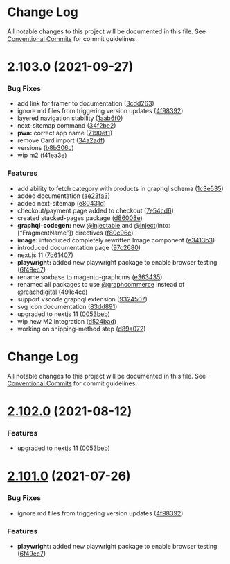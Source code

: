 # Change Log

All notable changes to this project will be documented in this file.
See [Conventional Commits](https://conventionalcommits.org) for commit guidelines.

# 2.103.0 (2021-09-27)


### Bug Fixes

* add link for framer to documentation ([3cdd263](https://github.com/ho-nl/m2-pwa/commit/3cdd2635bd6a0eace3359fe19ec5d24e4152539c))
* ignore md files from triggering version updates ([4f98392](https://github.com/ho-nl/m2-pwa/commit/4f9839250b3a32d3070da5290e5efcc5e2243fba))
* layered navigation stability ([1aab6f0](https://github.com/ho-nl/m2-pwa/commit/1aab6f08de8631fd2b51a9bb5c8c4fd649f5eca4))
* next-sitemap command ([34f2be2](https://github.com/ho-nl/m2-pwa/commit/34f2be262104e747f5b4fe535202f9ce4d958417))
* **pwa:** correct app name ([7190ef1](https://github.com/ho-nl/m2-pwa/commit/7190ef188f6578218039875528648e080b111e16))
* remove Card import ([34a2adf](https://github.com/ho-nl/m2-pwa/commit/34a2adff7cb1c2eee34bf21d1d0efd9ede11c9ff))
* versions ([b8b306c](https://github.com/ho-nl/m2-pwa/commit/b8b306c8f3a13415e441d0593c638ae2a3731cd6))
* wip m2 ([f41ea3e](https://github.com/ho-nl/m2-pwa/commit/f41ea3e7193cff686e3690616560c8e2d487b52e))


### Features

* add ability to fetch category with products in graphql schema ([1c3e535](https://github.com/ho-nl/m2-pwa/commit/1c3e535f2eb0532bbe4b604cde394cd11be80d9b))
* added documentation ([ae23fa3](https://github.com/ho-nl/m2-pwa/commit/ae23fa3968b2036192e3d137f4eeb1d5193f9ef1))
* added next-sitemap ([e80431d](https://github.com/ho-nl/m2-pwa/commit/e80431dfd85643120c46134ef37315c07b4187dc))
* checkout/payment page added to checkout ([7e54cd6](https://github.com/ho-nl/m2-pwa/commit/7e54cd68685543ded27b285f15f6d9729b969a02))
* created stacked-pages package ([d86008e](https://github.com/ho-nl/m2-pwa/commit/d86008ee659ccb25b194a41d624b394a1ddbd088))
* **graphql-codegen:** new [@injectable](https://github.com/injectable) and [@inject](https://github.com/inject)(into: [“FragmentName”]) directives ([f80c96c](https://github.com/ho-nl/m2-pwa/commit/f80c96ce04f83023501fc1f25e7f466810092233))
* **image:** introduced completely rewritten Image component ([e3413b3](https://github.com/ho-nl/m2-pwa/commit/e3413b3a57392d6571ea64cb8d9c8dca05ea31df))
* introduced documentation page ([97c2680](https://github.com/ho-nl/m2-pwa/commit/97c2680c545cf2e21cfb29571af15aff382ea498))
* next.js 11 ([7d61407](https://github.com/ho-nl/m2-pwa/commit/7d614075a778f488045034f74be4f75b93f63c43))
* **playwright:** added new playwright package to enable browser testing ([6f49ec7](https://github.com/ho-nl/m2-pwa/commit/6f49ec7595563775b96ebf21c27e39da1282e8d9))
* rename soxbase to magento-graphcms ([e363435](https://github.com/ho-nl/m2-pwa/commit/e3634350bffec27221f9b3d016789b2e5eda298d))
* renamed all packages to use [@graphcommerce](https://github.com/graphcommerce) instead of [@reachdigital](https://github.com/reachdigital) ([491e4ce](https://github.com/ho-nl/m2-pwa/commit/491e4cec9a2686472dac36b79f999257c0811ffe))
* support vscode graphql extension ([9324507](https://github.com/ho-nl/m2-pwa/commit/9324507c3c149fbcb7cd51ac41250a8637521ceb))
* svg icon documentation ([83dd891](https://github.com/ho-nl/m2-pwa/commit/83dd891a664da416f98d8293ba98dac56289dc3b))
* upgraded to nextjs 11 ([0053beb](https://github.com/ho-nl/m2-pwa/commit/0053beb7ef597c190add7264256a0eaec35868da))
* wip new M2 integration ([d524bad](https://github.com/ho-nl/m2-pwa/commit/d524bad9f4214715ee546ee922deafbdd39dadee))
* working on shipping-method step ([d89a072](https://github.com/ho-nl/m2-pwa/commit/d89a072298baa20bfa0ac7a2a885c40728a23edb))





# Change Log

All notable changes to this project will be documented in this file. See
[Conventional Commits](https://conventionalcommits.org) for commit guidelines.

# [2.102.0](https://github.com/ho-nl/m2-pwa/compare/@graphcommerce/pwa-docs@2.101.3...@graphcommerce/pwa-docs@2.102.0) (2021-08-12)

### Features

- upgraded to nextjs 11
  ([0053beb](https://github.com/ho-nl/m2-pwa/commit/0053beb7ef597c190add7264256a0eaec35868da))

# [2.101.0](https://github.com/ho-nl/m2-pwa/compare/@graphcommerce/pwa-docs@2.100.10...@graphcommerce/pwa-docs@2.101.0) (2021-07-26)

### Bug Fixes

- ignore md files from triggering version updates
  ([4f98392](https://github.com/ho-nl/m2-pwa/commit/4f9839250b3a32d3070da5290e5efcc5e2243fba))

### Features

- **playwright:** added new playwright package to enable browser testing
  ([6f49ec7](https://github.com/ho-nl/m2-pwa/commit/6f49ec7595563775b96ebf21c27e39da1282e8d9))
